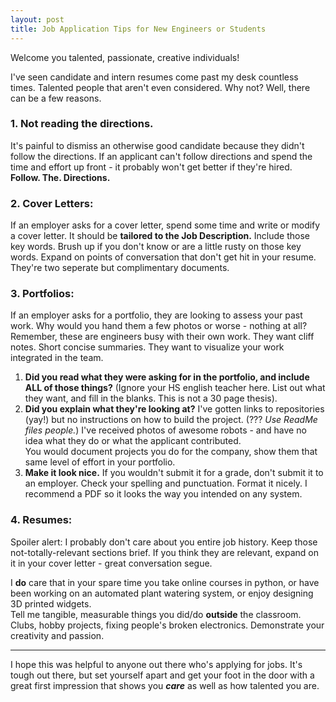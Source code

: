 ```yaml
---
layout: post
title: Job Application Tips for New Engineers or Students
---
```


Welcome you talented, passionate, creative individuals!

I've seen candidate and intern resumes come past my desk countless times.  Talented people that aren't even considered.  Why not?  Well, there can be a few reasons.

### 1. **Not reading the directions.** 
It's painful to dismiss an otherwise good candidate because they didn't follow the directions.  If an applicant can't follow directions and spend the time and effort up front - it probably won't get better if they're hired.  
**Follow. The. Directions.**

### 2. Cover Letters:
If an employer asks for a cover letter, spend some time and write or modify a cover letter.  It should be **tailored to the Job Description.**  Include those key words.  Brush up if you don't know or are a little rusty on those key words.  Expand on points of conversation that don't get hit in your resume.  They're two seperate but complimentary documents.

### 3. Portfolios:
If an employer asks for a portfolio, they are looking to assess your past work.  Why would you hand them a few photos or worse - nothing at all?   
Remember, these are engineers busy with their own work.  They want cliff notes. Short concise summaries.  They want to visualize your work integrated in the team.  
1. **Did you read what they were asking for in the portfolio, and include ALL of those things?**  (Ignore your HS english teacher here.  List out what they want, and fill in the blanks.  This is not a 30 page thesis).
2. **Did you explain what they're looking at?** I've gotten links to repositories (yay!) but no instructions on how to build the project. (??? *Use ReadMe files people.*)  I've received photos of awesome robots - and have no idea what they do or what the applicant contributed.  
You would document projects you do for the company, show them that same level of effort in your portfolio.
3. **Make it look nice.**  If you wouldn't submit it for a grade, don't submit it to an employer.  Check your spelling and punctuation.  Format it nicely. I recommend a PDF so it looks the way you intended on any system.

### 4. Resumes:
Spoiler alert: I probably don't care about you entire job history.  Keep those not-totally-relevant sections brief.  If you think they are relevant, expand on it in your cover letter - great conversation segue.

I **do** care that in your spare time you take online courses in python, or have been working on an automated plant watering system, or enjoy designing 3D printed widgets.   
Tell me tangible, measurable things you did/do **outside** the classroom.  Clubs, hobby projects, fixing people's broken electronics.  Demonstrate your creativity and passion.      


---
I hope this was helpful to anyone out there who's applying for jobs.  It's tough out there, but set yourself apart and get your foot in the door with a great first impression that shows you **_care_** as well as how talented you are.